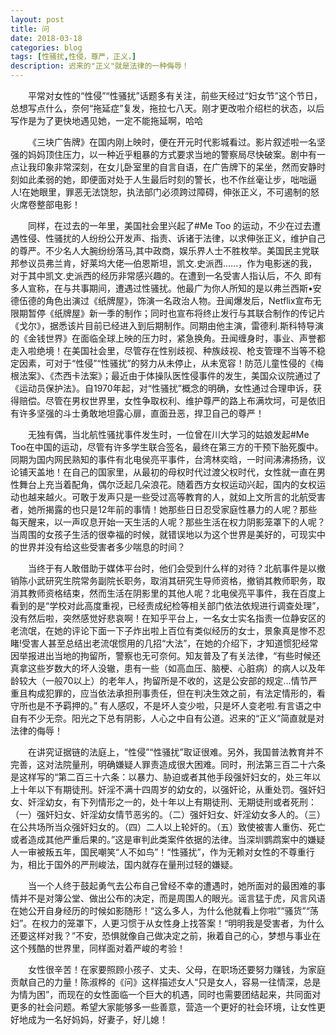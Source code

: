 ```yaml
---
layout: post
title: 问
date: 2018-03-18
categories: blog
tags: [性骚扰,性侵，尊严，正义，]
description: 迟来的"正义"就是法律的一种侮辱！
---
```

&emsp;&emsp;平常对女性的“性侵”“性骚扰”话题多有关注，前些天经过“妇女节”这个节日，总想写点什么，奈何“拖延症”复发，拖拉七八天。刚才更改啦介绍栏的状态，以后写作是为了更快地遇见她，一定不能拖延啊，哈哈


&emsp;&emsp;《三块广告牌》在国内刚上映时，便在开元时代影城看过。影片叙述啦一名坚强的妈妈顶住压力，以一种近乎粗暴的方式要求当地的警察局尽快破案。剧中有一点让我印象非常深刻，在女儿卧室里的自言自语，在广告牌下的呆坐，然而安静时刻如此柔弱的她，即便面对处于人生最后时刻的警长，也不作丝毫让步，咄咄逼人!在她眼里，罪恶无法饶恕，执法部门必须跨过障碍，伸张正义，不可遏制的怒火席卷整部电影！


&emsp;&emsp;同样，在过去的一年里，美国社会里兴起了#Me Too 的运动，不少在过去遭遇性侵、性骚扰的人纷纷公开发声、指责、诉诸于法律，以求伸张正义，维护自己的尊严。不少名人大腕纷纷落马,其中政商，娱乐界人士不胜枚举。美国民主党联邦参议员弗兰肯，好莱坞大佬—伯恩斯坦，凯文.史派西……，作为电影迷的我，对于其中凯文.史派西的经历非常感兴趣的。在遭到一名受害人指认后，不久 即有多人宣称，在与共事期间，遭遇过性骚扰。他最广为你人所知的是以弗兰西斯•安德伍德的角色出演过《纸牌屋》，饰演一名政治人物。丑闻爆发后，Netflix宣布无限期暂停《纸牌屋》新一季的制作；同时也宣布将终止发行与其联合制作的传记片《戈尔》，据悉该片目前已经进入到后期制作。同期由他主演，雷德利.斯科特导演的《金钱世界》在面临全球上映的压力时，紧急换角。丑闻缠身时，事业、声誉都走入啦绝境！在美国社会里，尽管存在性别歧视、种族歧视、枪支管理不当等不稳定因素，可对于“性侵”“性骚扰”的努力从未停止，从未宽容！防范儿童性侵的《梅根法案》、《杰西卡法案》；最近由于体操队医性侵事件的发生，美国众议院通过了《运动员保护法》。自1970年起，对“性骚扰”概念的明确，女性通过合理申诉，获得赔偿。尽管在男权世界里，女性争取权利、维护尊严的路上布满坎坷，可是依旧有许多坚强的斗士勇敢地坦露心扉，直面丑恶，捍卫自己的尊严！


&emsp;&emsp;无独有偶，当北航性骚扰事件发生时，一位曾在川大学习的姑娘发起#Me Too在中国的运动，尽管有许多学生联合签名，最终在第三方的干预下胎死腹中。同期为国内网民熟知的事件有北电侯亮平事件，台湾林奕晗，一时间沸沸扬扬，议论铺天盖地！在自己的国家里，从最初的母权时代过渡父权时代，女性就一直在男性舞台上充当着配角，偶尔泛起几朵浪花。随着西方女权运动兴起，国内的女权运动也越来越火。可敢于发声只是一些受过高等教育的人，就如上文所言的北航受害者，她所揭露的也只是12年前的事情！她那些日日忍受家庭性暴力的人呢？那些每天醒来，以一声叹息开始一天生活的人呢？那些生活在权力阴影笼罩下的人呢？当周围的女孩子生活的很幸福的时候，就错误地以为这个世界是美好的，可现实中的世界并没有给这些受害者多少喘息的时间？



&emsp;&emsp;当终于有人敢借助于媒体平台时，他们会受到什么样的对待？北航事件是以撤销陈小武研究生院常务副院长职务，取消其研究生导师资格，撤销其教师职务，取消其教师资格结束，然而生活在阴影里的其他人呢？北电侯亮平事件，我在百度上看到的是“学校对此高度重视，已经责成纪检等相关部门依法依规进行调查处理”，没有然后啦，突然感觉好悲哀啊！在知乎平台上，一名女士实名指责一位静安区的老流氓，在她的评论下面一下子炸出啦上百位有类似经历的女士，景象真是惨不忍睹!受害人甚至总结出老流氓惯用的几招“大法”，在她的介绍下，才知道惯犯经常因举报进出当地的拘留所，警察也无可奈何。知友普及了有关法律，“有些时候还真拿这些岁数大的坏人没辙，患有一些（如高血压、脑梗、心脏病）的病人以及年龄较大（一般70以上）的老年人，拘留所是不收的，这是公安部的规定…情节严重且构成犯罪的，应当依法承担刑事责任，但在判决生效之前，有法定情形的，看守所也是不予羁押的。” 有人感叹，不是坏人变少啦，只是坏人变老啦.有言语之中自有不少无奈。阳光之下总有阴影，人心之中自有公道。迟来的“正义”简直就是对法律的侮辱！


&emsp;&emsp;在讲究证据链的法庭上，“性侵”“性骚扰”取证很难。另外，我国普法教育并不完善，这对法院量刑，明确嫌疑人罪责造成很大困难。同时，刑法第三百二十六条是这样写的“第二百三十六条：以暴力、胁迫或者其他手段强奸妇女的，处三年以上十年以下有期徒刑。奸淫不满十四周岁的幼女的，以强奸论，从重处罚。强奸妇女、奸淫幼女，有下列情形之一的，处十年以上有期徒刑、无期徒刑或者死刑：（一）强奸妇女、奸淫幼女情节恶劣的。（二）强奸妇女、奸淫幼女多人的。（三）在公共场所当众强奸妇女的。（四）二人以上轮奸的。（五）致使被害人重伤、死亡或者造成其他严重后果的。”这是审判此类案件依据的法律。当深圳鹦鹉案中的嫌疑人一审被叛五年，国民嘲笑“人不如鸟”！“性骚扰”，作为无赖对女性的不尊重行为，相比于国外的严刑峻法，国内就存在量刑过轻的嫌疑。


&emsp;&emsp;当一个人终于鼓起勇气去公布自己曾经不幸的遭遇时，她所面对的最困难的事情并不是对簿公堂、做出公布的决定，而是周围人的眼光。谣言猛于虎，风言风语在她公开自身经历的时候如影随形！“这么多人，为什么他就看上你啦”“骚货”“荡妇”。在权力的笼罩下，人更习惯于从女性身上找答案！“明明我是受害者，为什么还要这样对我？”不安，恐惧就像自己做决定之前，揪着自己的心，梦想与事业在这个残酷的世界里，同样面对着严峻的考验！


&emsp;&emsp;女性很辛苦！在家要照顾小孩子、丈夫、父母，在职场还要努力赚钱，为家庭贡献自己的力量！陈淑桦的《问》这样描述女人“只是女人，容易一往情深，总是为情为困”，而现在的女性面临一个巨大的机遇，同时也需要团结起来，共同面对更多的社会问题。希望大家能够多一些善意，营造一个更好的社会环境，让女性更好地成为一名好妈妈，好妻子，好儿媳！










